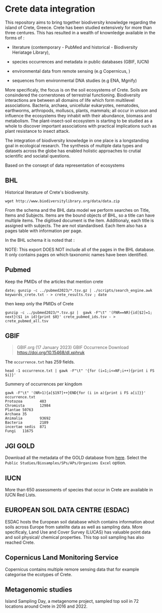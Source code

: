 # Crete data integration

This repository aims to bring together biodiversity knowledge regarding 
the island of Crete, Greece. Crete has been studied extensively for more 
than three centures. This has resulted in a wealth of knownledge available 
in the forms of :

* literature (contemporary - PubMed and historical - Biodiversity Heriatage Library),

* species occurrences and metadata in public databases (GBIF, IUCN)

* environmental data from remote sensing (e.g Copernicus, )

* sequences from environmental DNA studies (e.g ENA, Mgnify)

More specificaly, the focus is on the soil ecosystems of Crete.
Soils are consindered the cornerstones of terrestrial functioning.
Biodiversity interactions are between all domains of life which form
multilevel associations. Bacteria, archaea, unicellular eukaryotes, nematodes,
earthworms, arthropods, molluscs, plants, mammals; all occur in unison and 
influence the ecosystems they inhabit with their abundance, biomass and metabolism.
The plant-insect-soil ecosystem is starting to be studied as a whole to discover
important associations with practical implications such as plant resistance 
to insect attack.

The integration of biodiversity knowledge in one place is a longstanding
goal in ecological research. The synthesis of multiple data types and datasets across the globe has enabled 
holistic approaches to crutial scientific and sociatal questions.

Based on the consept of data representation of ecosystems 

## BHL

Historical literature of Crete's biodiversity.

```
wget http://www.biodiversitylibrary.org/data/data.zip
```
From the schema and the BHL data model we perform searches on Title, Items and Subjects. Items are the bound objects of BHL, so a title can have multiple items. The digitised document is the item. Additionaly, each title is assigned with subjects. The are not standardised. Each Item also has a pages table with information per page.

In the BHL schema it is noted that :

NOTE: This export DOES NOT include all of the pages in the BHL database. It only contains pages on which taxonomic names have been identified.

## Pubmed

Keep the PMIDs of the articles that mention crete

```
date; gunzip -c ../pubmed2023/*.tsv.gz | ./scripts/search_engine.awk keywords_crete.txt - > crete_results.tsv ; date 
```

then keep only the PMIDs of Crete

```
gunzip -c ../pubmed2023/*.tsv.gz |  gawk -F"\t" '(FNR==NR){id[$2]=1; next}($1 in id){print $0}' crete_pubmed_ids.tsv - > crete_pubmed_all.tsv
```

## GBIF

> GBIF.org (17 January 2023) GBIF Occurrence Download  https://doi.org/10.15468/dl.xphruk

The `occurrence.txt` has 259 fields. 

```
head -1 occurrence.txt | gawk -F"\t" '{for (i=1;i<=NF;i++){print i FS $i}}' 
```

Summery of occurrences per kingdom
```
gawk -F"\t" '(NR>1){a[$197]++}END{for (i in a){print i FS a[i]}}' occurrence.txt
Protozoa        483
Chromista       12984
Plantae 50763
Archaea 35
Animalia        93692
Bacteria        2189
incertae sedis  871
Fungi   11675
```

## JGI GOLD

Download all the metadata of the GOLD database from [here](https://gold.jgi.doe.gov/downloads). 
Select the `Public Studies/Biosamples/SPs/APs/Organisms Excel` option.

## IUCN

More than 650 assessments of species that occur in Crete are available in IUCN Red Lists.

## EUROPEAN SOIL DATA CENTRE (ESDAC)

ESDAC hosts the European soil database which contains information about soils across
Europe from satelite data as well as sampling data. More specificaly, Land Use and Cover 
Survey (LUCAS) has valuable point data and soil physical/ chemical properties. This 
top soil sampling has also reached Crete.

## Copernicus Land Monitoring Service

Copernicus contains multiple remore sensing data that for example categorise the 
ecotypes of Crete.

## Metagenomic studies

Island Sampling Day, a metagenome project, sampled top soil in 72 locations around Crete
in 2016 and 2022.
